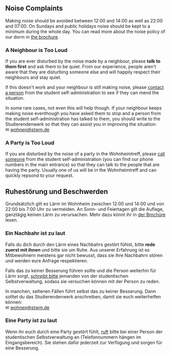 <!-- English -->
## Noise Complaints
Making noise should be avoided between 12:00 and 14:00 as well as 22:00 and 07:00. On Sundays and public holidays noise should be kept to a minimum during the whole day. You can read more about the noise policy of our dorm in [the brochure](https://www.studentenwerk-muenchen.de/fileadmin/studentenwerk-muenchen/bereiche/wohnen/wohnheime/Broschueren/Josef-Wirth-Weg_Brosch%C3%BCre_englisch.pdf#page=11).

### A Neighbour is Too Loud
If you are ever disturbed by the noise made by a neighbour, please **talk to them first** and ask them to be quiet. From our experience, people aren't aware that they are disturbing someone else and will happily respect their neighbours and stay quiet.

If this doesn't work and your neighbour is still making noise, please [contact a person](/en/index.html#contact) from the student self-administration to see if they can mend the situation. 

In some rare cases, not even this will help though. If your neighbour keeps making noise eventhough you have asked them to stop and a person from the student self-administration has talked to them, you should write to the Studierendenwerk so that they can assist you in improving the situation:  
✉ [wohnen@stwm.de](mailto:wohnen@stwm.de)

### A Party is Too Loud
If you are disturbed by the noise of a party in the Wohnheimtreff, please [call someone](/en/index.html#contact) from the student self-administration (you can find our phone numbers in the main entrance) so that they can talk to the people that are having the party. Usually one of us will be in the Wohnheimtreff and can quickly repsond to your request.

<!-- Deutsch -->
## Ruhestörung und Beschwerden
Grundsätzlich gilt es Lärm im Wohnheim zwischen 12:00 und 14:00 und von 22:00 bis 7:00 Uhr zu vermeiden. An Sonn- und Feiertagen gilt die Auflage, ganztägig keinen Lärm zu verursachen. Mehr dazu könnt ihr in [der Brochüre](https://www.studentenwerk-muenchen.de/fileadmin/studentenwerk-muenchen/bereiche/wohnen/wohnheime/Broschueren/Josef-Wirth-Weg_Brosch%C3%BCre_deutsch.pdf#page=10) lesen.

### Ein Nachbahr ist zu laut
Falls du dich durch den Lärm eines Nachbahrs gestört fühlst, bitte **rede zuerst mit ihnen** und bitte sie um Ruhe. Aus unserer Erfahrung ist es Mitbewohnern meistens gar nicht bewusst, dass sie ihre Nachbahrn stören und werden eure Anfrage respektieren.

Falls das zu keiner Besserung führen sollte und die Person weiterhin für Lärm sorgt, [schreibt bitte](/de/index.html#contact) jemanden von der studentischen Selbstverwaltung, sodass sie versuchen können mit der Person zu reden.

In manchen, seltenen Fällen führt selbst das zu keiner Besserung. Dann solltet du das Studierendenwerk anschreiben, damit sie euch weiterhelfen können:  
✉ [wohnen@stwm.de](mailto:wohnen@stwm.de)

### Eine Party ist zu laut
Wenn ihr euch durch eine Party gestört fühlt, [ruft](/de/index.html#contact) bitte bei einer Person der studentischen Selbstverwaltung an (Telefonnummern hängen im Eingangsbereich). Sie stehen dafür jederzeit zur Verfügung und sorgen für eine Besserung.